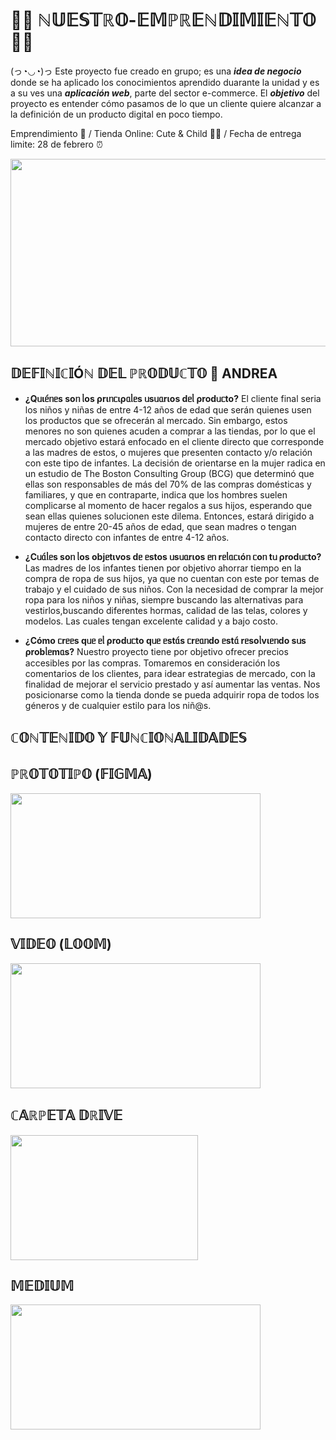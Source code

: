 # __🌈🌟 ℕ𝕌𝔼𝕊𝕋ℝ𝕆-𝔼𝕄ℙℝ𝔼ℕ𝔻𝕀𝕄𝕀𝔼ℕ𝕋𝕆 🌟🌈__
(っ◔◡◔)っ Este proyecto fue creado en grupo; es una ***idea de negocio*** donde se ha aplicado los conocimientos aprendido duarante la unidad y es a su ves una ***aplicación web***, parte del sector e-commerce. El ***objetivo*** del proyecto es entender cómo pasamos de lo que un cliente quiere alcanzar a la definición de un producto digital en poco tiempo. 

Emprendimiento 🤑 / Tienda Online: Cute &amp; Child 👧🧒 / Fecha de entrega limite: 28 de febrero ⏰

<img src="https://pa1.narvii.com/6660/01ad6da95ef36eaf2faaf7cd71183dad166b6d08_hq.gif" width="550" height="300">

## 𝔻𝔼𝔽𝕀ℕ𝕀ℂ𝕀Óℕ 𝔻𝔼𝕃 ℙℝ𝕆𝔻𝕌ℂ𝕋𝕆 🎯 ANDREA
- **¿Qᥙιᥱ́ᥒᥱs soᥒ ᥣos ρrιᥒᥴιρᥲᥣᥱs ᥙsᥙᥲrιos dᥱᥣ ρrodᥙᥴto?** 
El cliente final seria los niños y niñas de entre 4-12 años de edad que serán quienes usen los productos que se ofrecerán al mercado. Sin embargo, estos menores no son quienes acuden a comprar a las tiendas, por lo que el mercado objetivo estará enfocado en el cliente directo que corresponde a las madres de estos, o
mujeres que presenten contacto y/o relación con este tipo de infantes.
La decisión de orientarse en la mujer radica en un estudio de The Boston Consulting
Group (BCG) que determinó que ellas son responsables de más del 70% de las
compras domésticas y familiares, y que en contraparte, indica que los hombres suelen
complicarse al momento de hacer regalos a sus hijos, esperando que sean ellas
quienes solucionen este dilema. Entonces, estará dirigido a mujeres de entre 20-45 años de edad, que sean madres o tengan contacto directo con infantes de entre 4-12 años.

- **¿Cᥙᥲ́ᥣᥱs soᥒ ᥣos objᥱtιvos dᥱ ᥱstos ᥙsᥙᥲrιos ᥱᥒ rᥱᥣᥲᥴιóᥒ ᥴoᥒ tᥙ ρrodᥙᥴto?** 
Las madres de los infantes tienen por objetivo ahorrar tiempo  en la compra de ropa de sus hijos, ya que no cuentan con este por temas de trabajo y el cuidado de sus niños.
Con la necesidad de comprar la mejor ropa para los niños y niñas, siempre buscando las alternativas para vestirlos,buscando diferentes hormas, calidad de las telas, colores y modelos. Las cuales tengan excelente calidad y a bajo costo.

- **¿Cómo ᥴrᥱᥱs qᥙᥱ ᥱᥣ ρrodᥙᥴto qᥙᥱ ᥱstᥲ́s ᥴrᥱᥲᥒdo ᥱstᥲ́ rᥱsoᥣvιᥱᥒdo sᥙs ρrobᥣᥱmᥲs?** 
Nuestro proyecto tiene por objetivo ofrecer precios accesibles por las compras. Tomaremos en consideración los comentarios de los clientes, para idear estrategias de mercado, con la finalidad de mejorar el servicio prestado y así aumentar las ventas. Nos posicionarse como la tienda donde se pueda adquirir ropa de todos los géneros y de cualquier estilo para los niñ@s.

## ℂ𝕆ℕ𝕋𝔼ℕ𝕀𝔻𝕆 𝕐 𝔽𝕌ℕℂ𝕀𝕆ℕ𝔸𝕃𝕀𝔻𝔸𝔻𝔼𝕊

## ℙℝ𝕆𝕋𝕆𝕋𝕀ℙ𝕆 (𝔽𝕀𝔾𝕄𝔸)
<p float="left">
  <img src="https://www.solucionex.com/sites/default/files/posts/imagen/figma_logo_icon_171159.png" width="400" height="200" /> 
</p>

## 𝕍𝕀𝔻𝔼𝕆 (𝕃𝕆𝕆𝕄)
<p float="left">
  <img src="https://noticiasmoviles.com/wp-content/uploads/Loom_logo.png" width="400" height="200" /> 
</p>

## ℂ𝔸ℝℙ𝔼𝕋𝔸 𝔻ℝ𝕀𝕍𝔼 
<p float="left">
  <img src="https://i.blogs.es/404a76/drive1/450_1000.jpg" width="300" height="200" /> 
</p>


## 𝕄𝔼𝔻𝕀𝕌𝕄
<p float="left">
  <img src="https://diariodeunfriki.com/wp-content/uploads/2019/09/medium.jpeg" width="400" height="200" /> 
</p>
